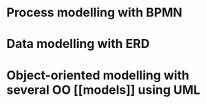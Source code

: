 # Process modelling with BPMN

# Data modelling with ERD

# Object-oriented modelling with several OO [[models]] using UML